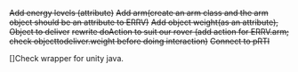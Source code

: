 ~~Add energy levels (attribute)~~
~~Add arm(create an arm class and the arm object should be an attribute to ERRV)~~
~~Add object weight(as an attribute), Object to deliver~~
~~rewrite doAction to suit our rover (add action for ERRV.arm; check objecttodeliver.weight before doing interaction)~~
~~Connect to pRTI~~

[]Check wrapper for unity java.

